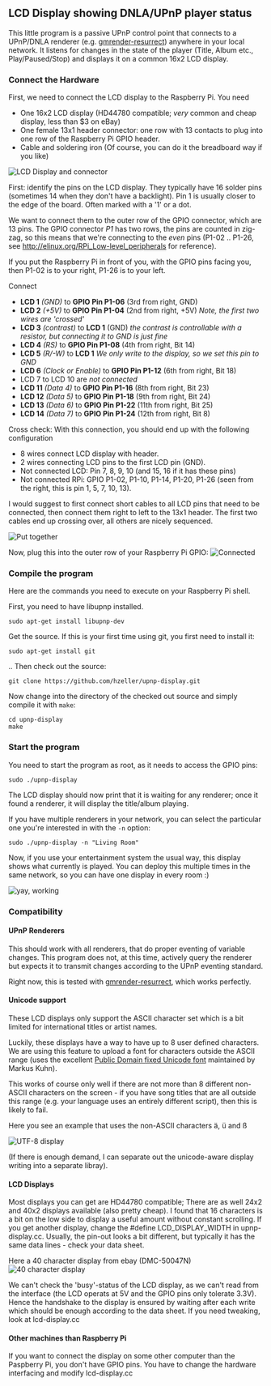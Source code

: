 LCD Display showing DNLA/UPnP player status
-------------------------------------------

This little program is a passive UPnP control point that connects to a UPnP/DNLA
renderer (e.g. [gmrender-resurrect][]) anywhere in your
local network.
It listens for changes in the state of the player (Title, Album etc.,
Play/Paused/Stop) and displays it on a common 16x2 LCD display.

### Connect the Hardware

First, we need to connect the LCD display to the Raspberry Pi.
You need
   - One 16x2 LCD display (HD44780 compatible; _very_ common and cheap display,
     less than $3 on eBay)
   - One female 13x1 header connector: one row with 13 contacts to plug into
     one row of the Raspberry Pi GPIO header.
   - Cable and soldering iron (Of course, you can do it the breadboard way
     if you like)

![LCD Display and connector][parts]

First: identify the pins on the LCD display. They typically have 16 solder pins
(sometimes 14 when they don't have a backlight). Pin 1 is usually closer to the
edge of the board. Often marked with a '1' or a dot.

We want to connect them to the outer row of the GPIO connector, which are 13
pins. The GPIO connector _P1_ has two rows, the pins are counted in
zig-zag, so this means that we're connecting to the _even_ pins (P1-02 .. P1-26,
see http://elinux.org/RPi_Low-level_peripherals for reference).

If you put the Raspberry Pi in front of you, with the GPIO pins facing you,
then P1-02 is to your right, P1-26 is to your left.

Connect
   - **LCD 1** _(GND)_ to **GPIO Pin P1-06** (3rd from right, GND)
   - **LCD 2** _(+5V)_ to **GPIO Pin P1-04** (2nd from right, +5V)
     _Note, the first two wires are 'crossed'_
   - **LCD 3** _(contrast)_ to **LCD 1** (GND)
       _the contrast is controllable with a resistor, but connecting it to GND
       is just fine_
   - **LCD 4** _(RS)_ to **GPIO Pin P1-08** (4th from right, Bit 14)
   - **LCD 5** _(R/-W)_ to **LCD 1** _We only write to the display,
      so we set this pin to GND_
   - **LCD 6** _(Clock or Enable)_ to **GPIO Pin P1-12** (6th from right, Bit 18)
   - LCD 7 to LCD 10 are _not connected_
   - **LCD 11** _(Data 4)_ to **GPIO Pin P1-16** (8th from right, Bit 23)
   - **LCD 12** _(Data 5)_ to **GPIO Pin P1-18** (9th from right, Bit 24)
   - **LCD 13** _(Data 6)_ to **GPIO Pin P1-22** (11th from right, Bit 25)
   - **LCD 14** _(Data 7)_ to **GPIO Pin P1-24** (12th from right, Bit 8)

Cross check: With this connection, you should end up with the following
configuration
   - 8 wires connect LCD display with header.
   - 2 wires connecting LCD pins to the first LCD pin (GND).
   - Not connected LCD: Pin 7, 8, 9, 10 (and 15, 16 if it has these pins)
   - Not connected RPi: GPIO P1-02, P1-10, P1-14, P1-20, P1-26 (seen from the
     right, this is pin 1, 5, 7, 10, 13).

I would suggest to first connect short cables to all LCD pins that need to be
connected, then connect them right to left to the 13x1 header. The first two
cables end up crossing over, all others are nicely sequenced.

![Put together][soldered]

Now, plug this into the outer row of your Raspberry Pi GPIO:
![Connected][connected]

### Compile the program

Here are the commands you need to execute on your Raspberry Pi shell.

First, you need to have libupnp installed.

    sudo apt-get install libupnp-dev

Get the source. If this is your first time using git, you first need to install
it:

    sudo apt-get install git

.. Then check out the source:

    git clone https://github.com/hzeller/upnp-display.git

Now change into the directory of the checked out source and simply compile it
with `make`:
   
    cd upnp-display
    make


### Start the program

You need to start the program as root, as it needs to access the GPIO pins:

    sudo ./upnp-display

The LCD display should now print that it is waiting for any renderer;
once it found a renderer, it will display the title/album playing.

If you have multiple renderers in your network, you can select the particular
one you're interested in with the `-n` option:

    sudo ./upnp-display -n "Living Room"

Now, if you use your entertainment system the usual way, this display
shows what currently is played. You can deploy this multiple times
in the same network, so you can have one display in every room :)

![yay, working][in-operation]

### Compatibility

#### UPnP Renderers
This should work with all renderers, that do proper eventing of variable
changes. This program does not, at this time, actively query the renderer
but expects it to transmit changes according to the UPnP eventing standard.

Right now, this is tested with [gmrender-resurrect][], which works perfectly.

#### Unicode support
These LCD displays only support the ASCII character set which is a bit
limited for international titles or artist names.

Luckily, these displays have a way to have up to 8 user defined characters. We
are using this feature to upload a font for characters outside the ASCII range
(uses the excellent [Public Domain fixed Unicode font][ucs-fixed] maintained by
Markus Kuhn).

This works of course only well if there are not more than 8 different non-ASCII
characters on the screen - if you have song titles that are all outside this
range (e.g. your language uses an entirely different script), then this is likely
to fail.

Here you see an example that uses the non-ASCII characters
&auml;, &uuml; and &szlig;

![UTF-8 display][utf-8-display]

(If there is enough demand, I can separate out the unicode-aware display writing
into a separate libray).

#### LCD Displays
Most displays you can get are HD44780 compatible; There are as well
24x2 and 40x2 displays available (also pretty cheap). I found that 16
characters is a bit on the low side to display a useful amount without constant
scrolling. If you get another display, change the #define LCD_DISPLAY_WIDTH in
upnp-display.cc. Usually, the pin-out looks a bit different, but typically it
has the same data lines - check your data sheet.

Here a 40 character display from ebay (DMC-50047N)
![40 character display][display-40-char]

We can't check the 'busy'-status of the LCD display, as we can't read from
the interface (the LCD operats at 5V and the GPIO pins only tolerate 3.3V). Hence
the handshake to the display is ensured by waiting after each write which should
be enough according to the data sheet. If you need tweaking, look at
lcd-display.cc

#### Other machines than Raspberry Pi
If you want to connect the display on some other computer
than the Paspberry Pi, you don't have GPIO pins. You have to change the hardware
interfacing and modify lcd-display.cc

[parts]: https://github.com/hzeller/upnp-display/raw/master/images/basic-connector-small.jpg
[soldered]: https://github.com/hzeller/upnp-display/raw/master/images/soldered-small.jpg
[connected]: https://github.com/hzeller/upnp-display/raw/master/images/plugged-in-small.jpg
[in-operation]: https://github.com/hzeller/upnp-display/raw/master/images/in-operation-small.jpg
[utf-8-display]: https://github.com/hzeller/upnp-display/raw/master/images/utf8-lcd-small.jpg
[display-40-char]: https://github.com/hzeller/upnp-display/raw/master/images/display-40-char-small.jpg
[gmrender-resurrect]: http://github.com/hzeller/gmrender-resurrect
[ucs-fixed]: http://www.cl.cam.ac.uk/~mgk25/ucs-fonts.html
